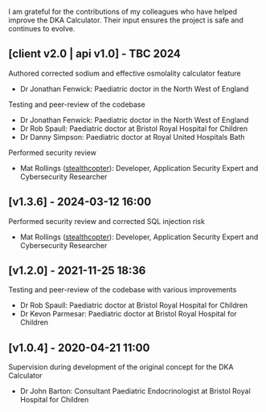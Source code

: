 I am grateful for the contributions of my colleagues who have helped improve the DKA Calculator. Their input ensures the project is safe and continues to evolve.

## [client v2.0 | api v1.0] - TBC 2024

Authored corrected sodium and effective osmolality calculator feature

- Dr Jonathan Fenwick: Paediatric doctor in the North West of England

Testing and peer-review of the codebase

- Dr Jonathan Fenwick: Paediatric doctor in the North West of England
- Dr Rob Spaull: Paediatric doctor at Bristol Royal Hospital for Children
- Dr Danny Simpson: Paediatric doctor at Royal United Hospitals Bath

Performed security review

- Mat Rollings ([stealthcopter](https://sec.stealthcopter.com/)): Developer, Application Security Expert and Cybersecurity Researcher

## [v1.3.6] - 2024-03-12 16:00

Performed security review and corrected SQL injection risk

- Mat Rollings ([stealthcopter](https://sec.stealthcopter.com/)): Developer, Application Security Expert and Cybersecurity Researcher

## [v1.2.0] - 2021-11-25 18:36

Testing and peer-review of the codebase with various improvements

- Dr Rob Spaull: Paediatric doctor at Bristol Royal Hospital for Children
- Dr Kevon Parmesar: Paediatric doctor at Bristol Royal Hospital for Children

## [v1.0.4] - 2020-04-21 11:00

Supervision during development of the original concept for the DKA Calculator

- Dr John Barton: Consultant Paediatric Endocrinologist at Bristol Royal Hospital for Children
